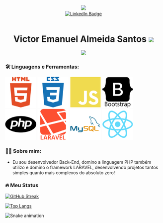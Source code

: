 <div id="header" align="center">

  <img src="https://media.giphy.com/media/M9gbBd9nbDrOTu1Mqx/giphy.gif" width="100"/>

  <div id="badges">
    <a href="https://www.linkedin.com/in/victor-e-2b8452a7/">
      <img src="https://img.shields.io/badge/LinkedIn-blue?style=for-the-badge&logo=linkedin&logoColor=white" alt="LinkedIn Badge"/>
    </a>
  </div>

  <img src="https://komarev.com/ghpvc/?username=your-github-username&style=flat-square&color=blue" alt=""/>

  <h1>
    Victor Emanuel Almeida Santos
    <img src="https://media.giphy.com/media/hvRJCLFzcasrR4ia7z/giphy.gif" width="30px"/>
  </h1>

  <img src="https://media.giphy.com/media/jdPMeyv9rn0hZHh8n9/giphy.gif" width=""/>
</div>

### 🛠️ Linguagens e Ferramentas:

<div>
<img src="https://raw.githubusercontent.com/devicons/devicon/1119b9f84c0290e0f0b38982099a2bd027a48bf1/icons/html5/html5-plain-wordmark.svg" width="100" />
<img src="https://raw.githubusercontent.com/devicons/devicon/1119b9f84c0290e0f0b38982099a2bd027a48bf1/icons/css3/css3-plain-wordmark.svg" width="100" />  
<img src="https://raw.githubusercontent.com/devicons/devicon/1119b9f84c0290e0f0b38982099a2bd027a48bf1/icons/javascript/javascript-plain.svg" width="100" />
<img src="https://raw.githubusercontent.com/devicons/devicon/1119b9f84c0290e0f0b38982099a2bd027a48bf1/icons/bootstrap/bootstrap-plain-wordmark.svg" width="100" />
<img src="https://raw.githubusercontent.com/devicons/devicon/1119b9f84c0290e0f0b38982099a2bd027a48bf1/icons/php/php-plain.svg" width="100"/>
  <img src="https://raw.githubusercontent.com/devicons/devicon/1119b9f84c0290e0f0b38982099a2bd027a48bf1/icons/laravel/laravel-plain-wordmark.svg" width="100"/>
<img src="https://raw.githubusercontent.com/devicons/devicon/1119b9f84c0290e0f0b38982099a2bd027a48bf1/icons/mysql/mysql-original-wordmark.svg" width="100" />
<img src="https://raw.githubusercontent.com/devicons/devicon/1119b9f84c0290e0f0b38982099a2bd027a48bf1/icons/react/react-original.svg" width="100" />
</div>


### 👨‍💻 Sobre mim: 
  - Eu sou desenvolvedor Back-End, domino a linguagem PHP também utilizo e domino o framework LARAVEL, desenvolvendo projetos tantos simples quanto mais complexos do absoluto zero!

### 🔥 Meu Status

[![GitHub Streak](http://github-readme-streak-stats.herokuapp.com?user=VictorSantosDev&theme=dark&hide_border=falso)](https://git.io/streak-stats)

[![Top Langs](https://github-readme-stats.vercel.app/api/top-langs/?username=VictorSantosDev&layout=compact&theme=vision-friendly-dark)](https://github.com/anuraghazra/github-readme-stats)

![Snake animation](https://github.com/VictorSantosDev/**seu-usuário-aqui**/blob/output/github-contribution-grid-snake.svg)
<!--
**VictorSantosDev/VictorSantosDev** is a ✨ _special_ ✨ repository because its `README.md` (this file) appears on your GitHub profile.

Here are some ideas to get you started:

- 🔭 I’m currently working on ...
- 🌱 I’m currently learning ...
- 👯 I’m looking to collaborate on ...
- 🤔 I’m looking for help with ...
- 💬 Ask me about ...
- 📫 How to reach me: ...
- 😄 Pronouns: ...
- ⚡ Fun fact: ...
-->
